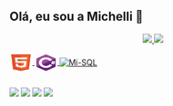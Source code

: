 ## Olá, eu sou a Michelli 🤞

<div align="center">
  <a href="https://github.com/Mimiocordeiro">
  <img height="180em" src="https://github-readme-stats.vercel.app/api?username=Mimiocordeiro&show_icons=true&theme=dracula&include_all_commits=true&count_private=true"/>
  <img height="180em" src="https://github-readme-stats.vercel.app/api/top-langs/?username=Mimiocordeiro&layout=compact&langs_count=7&theme=dracula"/>
</div>

  <div style="display: inline_block"><br>
  <img align="center" alt="Mi-HTML" height="30" width="40" src="https://raw.githubusercontent.com/devicons/devicon/master/icons/html5/html5-original.svg">
  <img align="center" alt="Mi-Csharp" height="30" width="40" src="https://raw.githubusercontent.com/devicons/devicon/master/icons/csharp/csharp-original.svg">    
   <img align="center" alt="Mi-SQL" height="30" width="40" image src="https://cdn.jsdelivr.net/gh/devicons/devicon/icons/microsoftsqlserver/microsoftsqlserver-plain-wordmark.svg">
                                                            
</div>
  
  ##
  
  <div>
   <a href="https://www.instagram.com/mimi.cordeiro/" target="_blank"><img src="https://img.shields.io/badge/-Instagram-%23E4405F?style=for-the-badge&logo=instagram&logoColor=white" target="_blank"></a>
 	 <a href="https://discord.com/channels/968331506340745226/968331506340745229" target="_blank"><img src="https://img.shields.io/badge/Discord-7289DA?style=for-the-badge&logo=discord&logoColor=white" target="_blank"></a> 
  <a href = "mailto:michellioliveira28@gmail.com"><img src="https://img.shields.io/badge/-Gmail-%23333?style=for-the-badge&logo=gmail&logoColor=white" target="_blank"></a>
  <a href="https://www.linkedin.com/in/michelli-oliveira-cordeiro-1582a2164/" target="_blank"><img src="https://img.shields.io/badge/-LinkedIn-%230077B5?style=for-the-badge&logo=linkedin&logoColor=white" target="_blank"></a> 

  </div>
